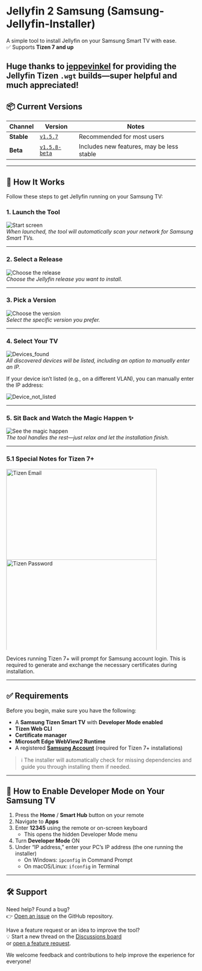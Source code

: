 # Jellyfin 2 Samsung (Samsung-Jellyfin-Installer)

A simple tool to install Jellyfin on your Samsung Smart TV with ease.  
✅ Supports **Tizen 7 and up**

Huge thanks to [jeppevinkel](https://github.com/jeppevinkel/jellyfin-tizen-builds) for providing the Jellyfin Tizen `.wgt` builds—super helpful and much appreciated!
---

## 📦 Current Versions

<!-- versions:start -->

| Channel    | Version                                | Notes                                      |
|------------|----------------------------------------|--------------------------------------------|
| **Stable** | [`v1.5.7`](https://github.com/PatrickSt1991/Samsung-Jellyfin-Installer/releases/tag/v1.5.7)         | Recommended for most users                 |
| **Beta**   | [`v1.5.8-beta`](https://github.com/PatrickSt1991/Samsung-Jellyfin-Installer/releases/tag/v1.5.8-beta)             | Includes new features, may be less stable  |

<!-- versions:end -->

---

## 🚀 How It Works

Follow these steps to get Jellyfin running on your Samsung TV:

### 1. Launch the Tool

![Start screen](https://github.com/user-attachments/assets/2970399f-f2f6-45d5-9901-c400b7b75e19)  
_When launched, the tool will automatically scan your network for Samsung Smart TVs._

---

### 2. Select a Release

![Choose the release](https://github.com/user-attachments/assets/4b080475-bccf-4ae9-9090-c78e0aeefd7b)  
_Choose the Jellyfin release you want to install._

---

### 3. Pick a Version

![Choose the version](https://github.com/user-attachments/assets/a3f64737-4d7d-4759-8a8a-9cc5023c4934)  
_Select the specific version you prefer._

---

### 4. Select Your TV

![Devices_found](https://github.com/user-attachments/assets/d9aba234-c73a-480e-842d-2a7998c3ce6c)  
_All discovered devices will be listed, including an option to manually enter an IP._

If your device isn’t listed (e.g., on a different VLAN), you can manually enter the IP address:

![Device_not_listed](https://github.com/user-attachments/assets/d9272aad-562a-4485-b52f-885652cd720b)  

---

### 5. Sit Back and Watch the Magic Happen ✨

![See the magic happen](https://github.com/user-attachments/assets/351f59f2-34ec-4974-a87c-ab11c9f9a902)  
_The tool handles the rest—just relax and let the installation finish._

---

### 5.1 Special Notes for Tizen 7+

<img src="https://github.com/user-attachments/assets/b32a5873-a9d5-4f1e-9266-69f33961917f" alt="Tizen Email" style="width:400px; max-height:240px;">
<img src="https://github.com/user-attachments/assets/9ad45a0a-f091-4eb6-94e8-eb0f381816d2" alt="Tizen Password" style="width:400px; max-height:240px;">

Devices running Tizen 7+ will prompt for Samsung account login. This is required to generate and exchange the necessary certificates during installation.

---

## ✅ Requirements

Before you begin, make sure you have the following:

- A **Samsung Tizen Smart TV** with **Developer Mode enabled**
- **Tizen Web CLI**
- **Certificate manager**
- **Microsoft Edge WebView2 Runtime**
- A registered **[Samsung Account](https://account.samsung.com/iam/signup)** (required for Tizen 7+ installations)

> ℹ️ The installer will automatically check for missing dependencies and guide you through installing them if needed.

---

## 🧭 How to Enable Developer Mode on Your Samsung TV

1. Press the **Home** / **Smart Hub** button on your remote  
2. Navigate to **Apps**  
3. Enter **12345** using the remote or on-screen keyboard  
   - This opens the hidden Developer Mode menu  
4. Turn **Developer Mode** ON  
5. Under “IP address,” enter your PC’s IP address (the one running the installer)  
   - On Windows: `ipconfig` in Command Prompt  
   - On macOS/Linux: `ifconfig` in Terminal

---

## 🛠️ Support

Need help? Found a bug?  
👉 [Open an issue](https://github.com/PatrickSt1991/Samsung-Jellyfin-Installer/issues) on the GitHub repository.

Have a feature request or an idea to improve the tool?  
💡 Start a new thread on the [Discussions board](https://github.com/PatrickSt1991/Samsung-Jellyfin-Installer/discussions)  
or [open a feature request](https://github.com/PatrickSt1991/Samsung-Jellyfin-Installer/issues).

We welcome feedback and contributions to help improve the experience for everyone!
